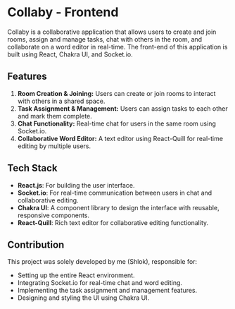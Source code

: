 # Collaby - Frontend

Collaby is a collaborative application that allows users to create and join rooms, assign and manage tasks, chat with others in the room, and collaborate on a word editor in real-time. The front-end of this application is built using React, Chakra UI, and Socket.io.

## Features

1. **Room Creation & Joining:** Users can create or join rooms to interact with others in a shared space.
2. **Task Assignment & Management:** Users can assign tasks to each other and mark them complete.
3. **Chat Functionality:** Real-time chat for users in the same room using Socket.io.
4. **Collaborative Word Editor:** A text editor using React-Quill for real-time editing by multiple users.

## Tech Stack

-   **React.js**: For building the user interface.
-   **Socket.io**: For real-time communication between users in chat and collaborative editing.
-   **Chakra UI**: A component library to design the interface with reusable, responsive components.
-   **React-Quill**: Rich text editor for collaborative editing functionality.

## Contribution

This project was solely developed by me (Shlok), responsible for:

-   Setting up the entire React environment.
-   Integrating Socket.io for real-time chat and word editing.
-   Implementing the task assignment and management features.
-   Designing and styling the UI using Chakra UI.
